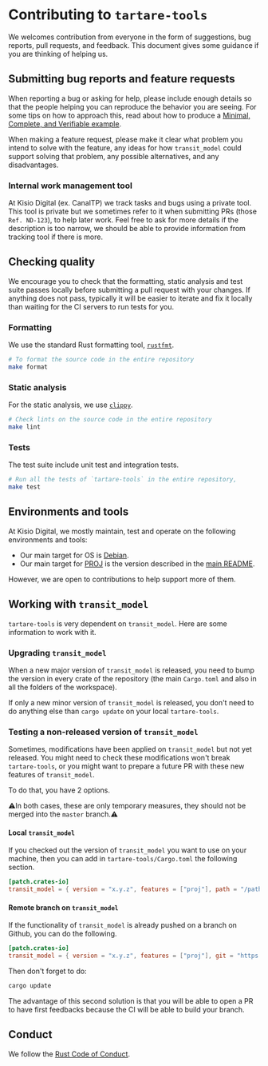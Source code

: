 # Contributing to `tartare-tools`

We welcomes contribution from everyone in the form of suggestions, bug
reports, pull requests, and feedback. This document gives some guidance if you
are thinking of helping us.

## Submitting bug reports and feature requests

When reporting a bug or asking for help, please include enough details so that
the people helping you can reproduce the behavior you are seeing. For some tips
on how to approach this, read about how to produce a [Minimal, Complete, and
Verifiable example].

[Minimal, Complete, and Verifiable example]: https://stackoverflow.com/help/mcve

When making a feature request, please make it clear what problem you intend to
solve with the feature, any ideas for how `transit_model` could support solving
that problem, any possible alternatives, and any disadvantages.

### Internal work management tool

At Kisio Digital (ex. CanalTP) we track tasks and bugs using a private tool.
This tool is private but we sometimes refer to it when submitting
PRs (those `Ref. ND-123`), to help later work.
Feel free to ask for more details if the description is too narrow,
we should be able to provide information from tracking tool if there is more.

## Checking quality

We encourage you to check that the formatting, static analysis and test suite
passes locally before submitting a pull request with your changes. If anything
does not pass, typically it will be easier to iterate and fix it locally than
waiting for the CI servers to run tests for you.

### Formatting

We use the standard Rust formatting tool, [`rustfmt`].

```sh
# To format the source code in the entire repository
make format
```

[`rustfmt`]: https://github.com/rust-lang/rustfmt

### Static analysis

For the static analysis, we use [`clippy`].

```sh
# Check lints on the source code in the entire repository
make lint
```

[`clippy`]: https://github.com/rust-lang/rust-clippy

### Tests

The test suite include unit test and integration tests.

```sh
# Run all the tests of `tartare-tools` in the entire repository,
make test
```

## Environments and tools

At Kisio Digital, we mostly maintain, test and operate on the following
environments and tools:

* Our main target for OS is [Debian].
* Our main target for [PROJ] is the version described in the
  [main README](README.md#PROJ-for-binaries).

However, we are open to contributions to help support more of them.

[Debian]: https://www.debian.org
[PROJ]: https://proj.org

## Working with `transit_model`

`tartare-tools` is very dependent on `transit_model`. Here are some information
to work with it.

### Upgrading `transit_model`

When a new major version of `transit_model` is released, you need to bump the
version in every crate of the repository (the main `Cargo.toml` and also in all
the folders of the workspace).

If only a new minor version of `transit_model` is released, you don't need to do
anything else than `cargo update` on your local `tartare-tools`.

### Testing a non-released version of `transit_model`

Sometimes, modifications have been applied on `transit_model` but not yet
released. You might need to check these modifications won't break
`tartare-tools`, or you might want to prepare a future PR with these new
features of `transit_model`.

To do that, you have 2 options.

⚠In both cases, these are only temporary measures, they should not be merged
into the `master` branch.⚠

#### Local `transit_model`

If you checked out the version of `transit_model` you want to use on your
machine, then you can add in `tartare-tools/Cargo.toml` the following section.

```toml
[patch.crates-io]
transit_model = { version = "x.y.z", features = ["proj"], path = "/path/to/transit_model" }
```

#### Remote branch on `transit_model`

If the functionality of `transit_model` is already pushed on a branch on Github,
you can do the following.

```toml
[patch.crates-io]
transit_model = { version = "x.y.z", features = ["proj"], git = "https://github.com/<user>/transit_model.git", branch = "<feature-branch>" }
```

Then don't forget to do:

```sh
cargo update
```

The advantage of this second solution is that you will be able to open a PR to
have first feedbacks because the CI will be able to build your branch.

## Conduct

We follow the [Rust Code of Conduct].

[Rust Code of Conduct]: https://www.rust-lang.org/conduct.html
